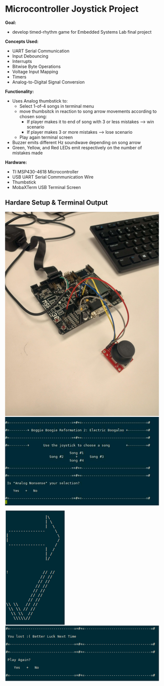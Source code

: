 # Microcontroller Joystick Project 

**Goal:** 
- develop timed-rhythm game for Embedded Systems Lab final project
  
**Concepts Used:** 
- UART Serial Communication
- Input Debouncing
- Interrupts
- Bitwise Byte Operations
- Voltage Input Mapping
- Timers
- Analog-to-Digital Signal Conversion
  
**Functionality:**
- Uses Analog thumbstick to:
  - Select 1-of-4 songs in terminal menu
  - move thumbsitck in reaction to song arrow movements according to chosen song:
    - If player makes it to end of song with 3 or less mistakes --> win scenario
    - If player makes 3 or more mistakes --> lose scenario
  - Play again terminal screen
- Buzzer emits different Hz soundwave depending on song arrow
- Green, Yellow, and Red LEDs emit respectively on the number of mistakes made

  
**Hardware:**
- TI MSP430-4618 Microcontroller
- USB UART Serial Commmunication Wire
- Thumbstick
- MobaXTerm USB Terminal Screen




## Hardare Setup & Terminal Output
![hardware](./utils/images/embeddedHardware.jpg)
![terminal](./utils/images/terminalOutput.jpg)

![arrows](./utils/images/cpe325Final_arrow1.png)
![playAgain](./utils/images/cpe325Final_replay.png)

